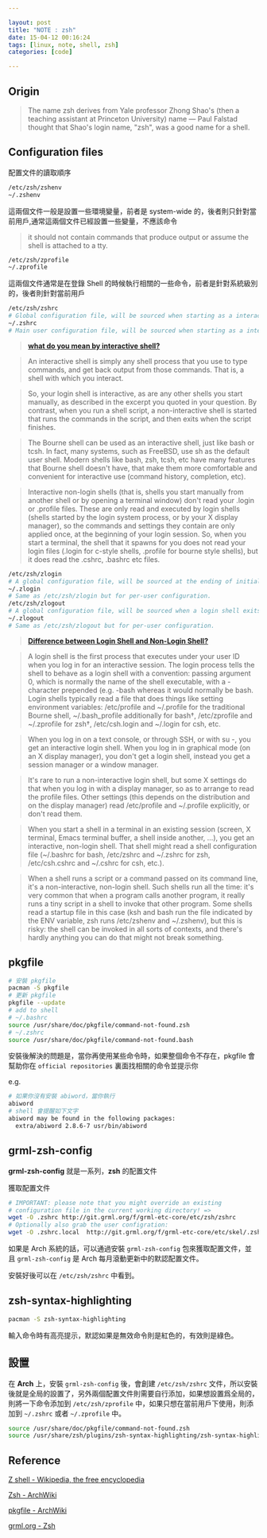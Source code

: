 ```yaml
---

layout: post
title: "NOTE : zsh"
date: 15-04-12 00:16:24
tags: [linux, note, shell, zsh]
categories: [code]

---
```


## Origin

> The name zsh derives from Yale professor Zhong Shao's (then a teaching assistant at Princeton University) name — Paul Falstad thought that Shao's login name, "zsh", was a good name for a shell.

<!-- more -->

## Configuration files

配置文件的讀取順序

```bash
/etc/zsh/zshenv
~/.zshenv
```

這兩個文件一般是設置一些環境變量，前者是 system-wide 的，後者則只針對當前用戶,通常這兩個文件已經設置一些變量，不應該命令

> it should not contain commands that produce output or assume the shell is attached to a tty.

```bash
/etc/zsh/zprofile
~/.zprofile
```

這兩個文件通常是在登錄 Shell 的時候執行相關的一些命令，前者是針對系統級別的，後者則針對當前用戶

```bash
/etc/zsh/zshrc
# Global configuration file, will be sourced when starting as a interactive shell.
~/.zshrc
# Main user configuration file, will be sourced when starting as a interactive shell.
```

> [**what do you mean by interactive shell?**]((http://unix.stackexchange.com/questions/43385/what-do-you-mean-by-interactive-shell))

> An interactive shell is simply any shell process that you use to type commands, and get back output from those commands. That is, a shell with which you interact.

> So, your login shell is interactive, as are any other shells you start manually, as described in the excerpt you quoted in your question. By contrast, when you run a shell script, a non-interactive shell is started that runs the commands in the script, and then exits when the script finishes.

>The Bourne shell can be used as an interactive shell, just like bash or tcsh. In fact, many systems, such as FreeBSD, use sh as the default user shell. Modern shells like bash, zsh, tcsh, etc have many features that Bourne shell doesn't have, that make them more comfortable and convenient for interactive use (command history, completion, etc).

>Interactive non-login shells (that is, shells you start manually from another shell or by opening a terminal window) don't read your .login or .profile files. These are only read and executed by login shells (shells started by the login system process, or by your X display manager), so the commands and settings they contain are only applied once, at the beginning of your login session. So, when you start a terminal, the shell that it spawns for you does not read your login files (.login for c-style shells, .profile for bourne style shells), but it does read the .cshrc, .bashrc etc files.

```bash
/etc/zsh/zlogin
# A global configuration file, will be sourced at the ending of initial progress when starting as a login shell.
~/.zlogin
# Same as /etc/zsh/zlogin but for per-user configuration.
/etc/zsh/zlogout
# A global configuration file, will be sourced when a login shell exits.
~/.zlogout
# Same as /etc/zsh/zlogout but for per-user configuration.
```

> [**Difference between Login Shell and Non-Login Shell?**](http://unix.stackexchange.com/questions/38175/difference-between-login-shell-and-non-login-shell) 

> A login shell is the first process that executes under your user ID when you log in for an interactive session. The login process tells the shell to behave as a login shell with a convention: passing argument 0, which is normally the name of the shell executable, with a - character prepended (e.g. -bash whereas it would normally be bash. Login shells typically read a file that does things like setting environment variables: /etc/profile and ~/.profile for the traditional Bourne shell, ~/.bash_profile additionally for bash†, /etc/zprofile and ~/.zprofile for zsh†, /etc/csh.login and ~/.login for csh, etc.

> When you log in on a text console, or through SSH, or with su -, you get an interactive login shell. When you log in in graphical mode (on an X display manager), you don't get a login shell, instead you get a session manager or a window manager.

> It's rare to run a non-interactive login shell, but some X settings do that when you log in with a display manager, so as to arrange to read the profile files. Other settings (this depends on the distribution and on the display manager) read /etc/profile and ~/.profile explicitly, or don't read them.

> When you start a shell in a terminal in an existing session (screen, X terminal, Emacs terminal buffer, a shell inside another, …), you get an interactive, non-login shell. That shell might read a shell configuration file (~/.bashrc for bash, /etc/zshrc and ~/.zshrc for zsh, /etc/csh.cshrc and ~/.cshrc for csh, etc.).

> When a shell runs a script or a command passed on its command line, it's a non-interactive, non-login shell. Such shells run all the time: it's very common that when a program calls another program, it really runs a tiny script in a shell to invoke that other program. Some shells read a startup file in this case (ksh and bash run the file indicated by the ENV variable, zsh runs /etc/zshenv and ~/.zshenv), but this is risky: the shell can be invoked in all sorts of contexts, and there's hardly anything you can do that might not break something.

## pkgfile

```bash
# 安裝 pkgfile
pacman -S pkgfile
# 更新 pkgfile
pkgfile --update
# add to shell
# ~/.bashrc
source /usr/share/doc/pkgfile/command-not-found.zsh
# ~/.zshrc
source /usr/share/doc/pkgfile/command-not-found.bash
```

安裝後解決的問題是，當你再使用某些命令時，如果整個命令不存在，pkgfile 會幫助你在 `official repositories` 裏面找相關的命令並提示你

e.g.

```bash
# 如果你沒有安裝 abiword，當你執行
abiword
# shell 會提醒如下文字
abiword may be found in the following packages:
  extra/abiword 2.8.6-7 usr/bin/abiword
```

## grml-zsh-config

**grml-zsh-config** 就是一系列，**zsh** 的配置文件

獲取配置文件 

```bash
# IMPORTANT: please note that you might override an existing
# configuration file in the current working directory! =>
wget -O .zshrc http://git.grml.org/f/grml-etc-core/etc/zsh/zshrc
# Optionally also grab the user configration:
wget -O .zshrc.local  http://git.grml.org/f/grml-etc-core/etc/skel/.zshrc
```

如果是 Arch 系統的話，可以通過安裝 `grml-zsh-config` 包來獲取配置文件，並且 `grml-zsh-config` 是 Arch 每月滾動更新中的默認配置文件。

安裝好後可以在 `/etc/zsh/zshrc` 中看到。

## zsh-syntax-highlighting 

```bash
pacman -S zsh-syntax-highlighting
```

輸入命令時有高亮提示，默認如果是無效命令則是紅色的，有效則是綠色。

## 設置

在 **Arch** 上，安裝 `grml-zsh-config` 後，會創建 `/etc/zsh/zshrc` 文件，所以安裝後就是全局的設置了，另外兩個配置文件則需要自行添加，如果想設置爲全局的，則將一下命令添加到 `/etc/zsh/zprofile` 中，如果只想在當前用戶下使用，則添加到 `~/.zshrc` 或者 `~/.zprofile` 中。

```bash
source /usr/share/doc/pkgfile/command-not-found.zsh
source /usr/share/zsh/plugins/zsh-syntax-highlighting/zsh-syntax-highlighting.zsh
```

## Reference

[Z shell - Wikipedia, the free encyclopedia](http://en.wikipedia.org/wiki/Z_shell)

[Zsh - ArchWiki](https://wiki.archlinux.org/index.php/zsh)

[pkgfile - ArchWiki](https://wiki.archlinux.org/index.php/Pkgfile)

[grml.org - Zsh](http://grml.org/zsh/)
